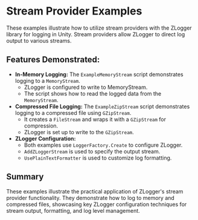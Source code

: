 # Stream Provider Examples

These examples illustrate how to utilize stream providers with the ZLogger library for logging in Unity. Stream providers allow ZLogger to direct log output to various streams.

## Features Demonstrated:

* **In-Memory Logging:** The `ExampleMemoryStream` script demonstrates logging to a `MemoryStream`.
    * ZLogger is configured to write to MemoryStream.
    * The script shows how to read the logged data from the `MemoryStream`.
* **Compressed File Logging:** The `ExampleZipStream` script demonstrates logging to a compressed file using `GZipStream`.
    * It creates a `FileStream` and wraps it with a `GZipStream` for compression.
    * ZLogger is set up to write to the `GZipStream`.
* **ZLogger Configuration:**
    * Both examples use `LoggerFactory.Create` to configure ZLogger.
    * `AddZLoggerStream` is used to specify the output stream.
    * `UsePlainTextFormatter` is used to customize log formatting.

## Summary

These examples illustrate the practical application of ZLogger's stream provider functionality. They demonstrate how to log to memory and compressed files, showcasing key ZLogger configuration techniques for stream output, formatting, and log level management.